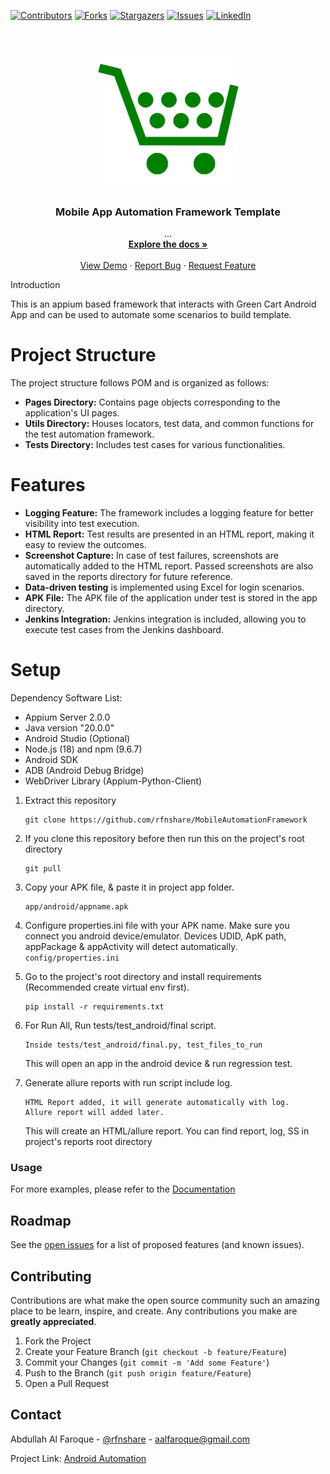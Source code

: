 [![Contributors][contributors-shield]][contributors-url]
[![Forks][forks-shield]][forks-url]
[![Stargazers][stars-shield]][stars-url]
[![Issues][issues-shield]][issues-url]
[![LinkedIn][linkedin-shield]][linkedin-url]
<!-- PROJECT LOGO -->

<br />
<p align="center">
  <a href="https://github.com/rfnshare/MobileAutomationFramework">
    <img src="logo.png" alt="Logo" height="225">
  </a>

  <h3 align="center">Mobile App Automation Framework Template</h3>

  <p align="center">
    ...
    <br />
    <a href="#"><strong>Explore the docs »</strong></a>
    <br />
    <br />
    <a href="#">View Demo</a>
    ·
    <a href="https://github.com/rfnshare/MobileAutomationFramework/issues">Report Bug</a>
    ·
    <a href="#">Request Feature</a>
  </p>
Introduction

This is an appium based framework that interacts with Green Cart Android App and can be used to automate some scenarios to build template.

# Project Structure
The project structure follows POM and is organized as follows:

- **Pages Directory:** Contains page objects corresponding to the application's UI pages.
- **Utils Directory:** Houses locators, test data, and common functions for the test automation framework.
- **Tests Directory:** Includes test cases for various functionalities.

# Features
- **Logging Feature:** The framework includes a logging feature for better visibility into test execution.
- **HTML Report:** Test results are presented in an HTML report, making it easy to review the outcomes.
- **Screenshot Capture:** In case of test failures, screenshots are automatically added to the HTML report. Passed screenshots are also saved in the reports directory for future reference.
- **Data-driven testing** is implemented using Excel for login scenarios.
- **APK File:** The APK file of the application under test is stored in the app directory.
- **Jenkins Integration:** Jenkins integration is included, allowing you to execute test cases from the Jenkins dashboard.

# Setup

Dependency Software List:
- Appium Server 2.0.0
- Java version "20.0.0"
- Android Studio (Optional)
- Node.js (18) and npm (9.6.7)
- Android SDK
- ADB (Android Debug Bridge)
- WebDriver Library (Appium-Python-Client)

1. Extract this repository
    ```
    git clone https://github.com/rfnshare/MobileAutomationFramework
    ```

2. If you clone this repository before then run this on the project's root directory
    ```
    git pull
    ```
3. Copy your APK file, & paste it in project app folder.
    ```
    app/android/appname.apk
    ```
4. Configure properties.ini file with your APK name. Make sure you connect you android device/emulator. Devices UDID, ApK path, appPackage & appActivity will detect automatically.
       ```
       config/properties.ini
       ```
5. Go to the project's root directory and install requirements (Recommended create virtual env first).
    ```
    pip install -r requirements.txt
    ```
   
6. For Run All, Run tests/test_android/final script.
    ```
    Inside tests/test_android/final.py, test_files_to_run
    ```
   This will open an app in the android device & run regression test.

7. Generate allure reports with run script include log.
    ```
    HTML Report added, it will generate automatically with log. 
    Allure report will added later.
    ```
   This will create an HTML/allure report. You can find report, log, SS in project's reports root directory

### Usage


For more examples,  please refer to the [Documentation](https://example.com)

<!-- ROADMAP -->
## Roadmap

See the [open issues](https://github.com/rfnshare/MobileAutomationFramework/issues) for a list of proposed features (and known issues).



<!-- CONTRIBUTING -->
## Contributing

Contributions are what make the open source community such an amazing place to be learn, inspire, and create. Any contributions you make are **greatly appreciated**.

1. Fork the Project
2. Create your Feature Branch (`git checkout -b feature/Feature`)
3. Commit your Changes (`git commit -m 'Add some Feature'`)
4. Push to the Branch (`git push origin feature/Feature`)
5. Open a Pull Request

<!-- CONTACT -->
## Contact

Abdullah Al Faroque - [@rfnshare](https://twitter.com/rfnshare) - aalfaroque@gmail.com

Project Link: [Android Automation](https://github.com/rfnshare/MobileAutomationFramework.git)


<!-- MARKDOWN LINKS & IMAGES -->
<!-- https://www.markdownguide.org/basic-syntax/#reference-style-links -->
[contributors-shield]: https://img.shields.io/badge/contributors-0-yellow?style=for-the-badge
[contributors-url]: https://github.com/rfnshare/MobileAutomationFramework/graphs/contributors
[forks-shield]: https://img.shields.io/badge/froks-0-blue?style=for-the-badge
[forks-url]: https://github.com/rfnshare/MobileAutomationFramework/network/members
[stars-shield]: https://img.shields.io/badge/stars-0-red?style=for-the-badge
[stars-url]: https://github.com/rfnshare/MobileAutomationFramework/stargazers
[issues-shield]: https://img.shields.io/badge/issues-0-success?style=for-the-badge
[issues-url]: https://github.com/rfnshare/MobileAutomationFramework/issues
[linkedin-shield]: https://img.shields.io/badge/-LinkedIn-black.svg?style=for-the-badge&logo=linkedin&colorB=555
[linkedin-url]: https://linkedin.com/in/rfnshare
